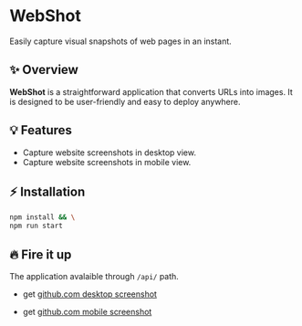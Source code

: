 # WebShot

Easily capture visual snapshots of web pages in an instant.

## :sparkles: Overview

**WebShot** is a straightforward application that converts URLs into images. It is designed to be user-friendly and easy to deploy anywhere.

## :bulb: Features

- Capture website screenshots in desktop view.
- Capture website screenshots in mobile view.

## :zap: Installation

```bash
npm install && \
npm run start
```

## :fire: Fire it up

The application avalaible through `/api/` path.

- get [github.com desktop screenshot](http://localhost:3000/api/github.com)

- get [github.com mobile screenshot](http://localhost:3000/api/github.com?device=mobile)